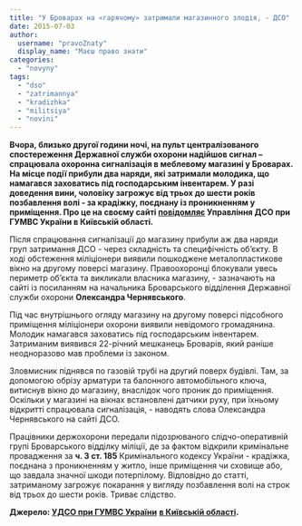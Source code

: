 ```yaml
---
title: "У Броварах на «гарячому» затримали магазинного злодія, - ДСО"
date: 2015-07-03
author: 
  username: "pravoZnaty"
  display_name: "Маєш право знати"
categories: 
  - "novyny"
tags: 
  - "dso"
  - "zatrimannya"
  - "kradizhka"
  - "militsiya"
  - "novini"
---
```


**Вчора, близько другої години ночі, на пульт централізованого спостереження Державної служби охорони надійшов сигнал – спрацювала охоронна сигналізація в меблевому магазині у Броварах. На місце події прибули два наряди, які затримали молодика, що намагався заховатись під господарським інвентарем. У разі доведення вини, чоловіку загрожує від трьох до шести років позбавлення волі - за крадіжку, поєднану із проникненням у приміщення. Про це на своєму сайті [повідомляє](https://www.dso.gov.ua/novini/derzhohorontsi-kijivschini-na-garjachomu-zatrimali-magazinnogo-zlodija) Управління ДСО при ГУМВС України в Київській області.**

Після спрацювання сигналізації до магазину прибули аж два наряди груп затримання ДСО - через складність та специфічність об’єкту. В ході обстеження міліціонери виявили пошкоджене металопластикове вікно на другому поверсі магазину. Правоохоронці блокували увесь периметр об’єкта та викликали власника магазину, - зазначають на сайті із посиланням на начальника Броварського відділення Державної служби охорони **Олександра Чернявського**.

Під час внутрішнього огляду магазину на другому поверсі підсобного приміщення міліціонери охорони виявили невідомого громадянина. Молодик намагався заховатись під господарським інвентарем. Затриманим виявився 22-річний мешканець Броварів, який раніше неодноразово мав проблеми із законом.

Зловмисник піднявся по газовій трубі на другий поверх будівлі. Там, за допомогою обрізу арматури та балонного автомобільного ключа, витиснув вікно до магазину, внаслідок чого проник до приміщення. Оскільки у магазині на вікнах встановлені датчики руху, при їхньому відкритті спрацювала сигналізація, - наводять слова Олександра Чернявського на сайті ДСО.

Працівники держохорони передали підозрюваного слідчо-оперативній групі Броварського відділку міліції, де за фактом відкрили кримінальне провадження за **ч. 3 ст. 185** Кримінального кодексу України - крадіжка, поєднана з проникненням у житло, інше приміщення чи сховище або, що завдала значної шкоди потерпілому. Відповідно до статті, затриманому загрожує покарання у вигляду позбавлення волі на строк від трьох до шести років. Триває слідство.

**Джерело: [УДСО при ГУМВС України](https://www.dso.gov.ua/novini/derzhohorontsi-kijivschini-na-garjachomu-zatrimali-magazinnogo-zlodija)** **[в Київській області](https://www.dso.gov.ua/novini/derzhohorontsi-kijivschini-na-garjachomu-zatrimali-magazinnogo-zlodija).**
